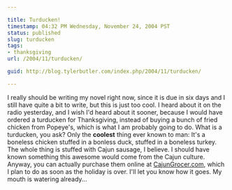 ```yaml
---

title: Turducken!
timestamp: 04:32 PM Wednesday, November 24, 2004 PST
status: published
slug: turducken
tags:
- thanksgiving
url: /2004/11/turducken/

guid: http://blog.tylerbutler.com/index.php/2004/11/turducken/

---
```


I really should be writing my novel right now, since it is due in six days and
I still have quite a bit to write, but this is just too cool. I heard about it
on the radio yesterday, and I wish I'd heard about it sooner, because I would
have ordered a turducken for Thanksgiving, instead of buying a bunch of fried
chicken from Popeye's, which is what I am probably going to do. What is a
turducken, you ask? Only the **coolest** thing ever known to man: It's a
boneless chicken stuffed in a bonless duck, stuffed in a boneless turkey. The
whole thing is stuffed with Cajun sausage, I believe. I should have known
something this awesome would come from the Cajun culture. Anyway, you can
actually purchase them online at [CajunGrocer.com][1], which I plan to do as
soon as the holiday is over. I'll let you know how it goes. My mouth is
watering already...

   [1]: http://www.cajungrocer.com/product_info.php?cPath=15_24&products_id=340
